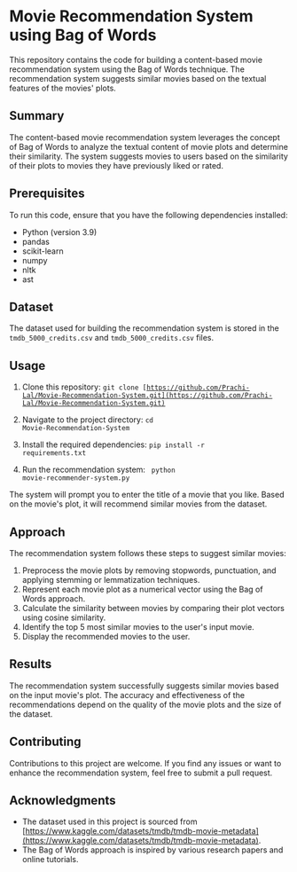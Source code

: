 # Movie Recommendation System using Bag of Words

This repository contains the code for building a content-based movie recommendation system using the Bag of Words technique. The recommendation system suggests similar movies based on the textual features of the movies' plots.

## Summary

The content-based movie recommendation system leverages the concept of Bag of Words to analyze the textual content of movie plots and determine their similarity. The system suggests movies to users based on the similarity of their plots to movies they have previously liked or rated.

## Prerequisites

To run this code, ensure that you have the following dependencies installed:

- Python (version 3.9)
- pandas
- scikit-learn
- numpy
- nltk
- ast

## Dataset

The dataset used for building the recommendation system is stored in the `tmdb_5000_credits.csv`  and <code>tmdb_5000_credits.csv</code>  files.

## Usage

1. Clone this repository:
<code>git clone [https://github.com/Prachi-Lal/Movie-Recommendation-System.git](https://github.com/Prachi-Lal/Movie-Recommendation-System.git)</code>

2. Navigate to the project directory:
<code>cd Movie-Recommendation-System</code>


3. Install the required dependencies:
<code>pip install -r requirements.txt</code>


4. Run the recommendation system:
<code> python movie-recommender-system.py</code>


The system will prompt you to enter the title of a movie that you like. Based on the movie's plot, it will recommend similar movies from the dataset.

## Approach

The recommendation system follows these steps to suggest similar movies:

1. Preprocess the movie plots by removing stopwords, punctuation, and applying stemming or lemmatization techniques.
2. Represent each movie plot as a numerical vector using the Bag of Words approach.
3. Calculate the similarity between movies by comparing their plot vectors using cosine similarity.
4. Identify the top 5 most similar movies to the user's input movie.
5. Display the recommended movies to the user.

## Results

The recommendation system successfully suggests similar movies based on the input movie's plot. The accuracy and effectiveness of the recommendations depend on the quality of the movie plots and the size of the dataset.

## Contributing

Contributions to this project are welcome. If you find any issues or want to enhance the recommendation system, feel free to submit a pull request.

## Acknowledgments

- The dataset used in this project is sourced from [https://www.kaggle.com/datasets/tmdb/tmdb-movie-metadata](https://www.kaggle.com/datasets/tmdb/tmdb-movie-metadata).
- The Bag of Words approach is inspired by various research papers and online tutorials.


